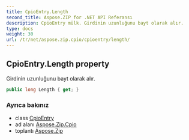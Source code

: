 ```yaml
---
title: CpioEntry.Length
second_title: Aspose.ZIP for .NET API Referansı
description: CpioEntry mülk. Girdinin uzunluğunu bayt olarak alır.
type: docs
weight: 30
url: /tr/net/aspose.zip.cpio/cpioentry/length/
---
```

## CpioEntry.Length property

Girdinin uzunluğunu bayt olarak alır.

```csharp
public long Length { get; }
```

### Ayrıca bakınız

* class [CpioEntry](../)
* ad alanı [Aspose.Zip.Cpio](../../cpioentry/)
* toplantı [Aspose.Zip](../../../)


